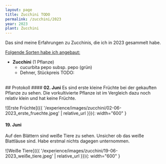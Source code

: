 ```yaml
---
layout: page
title: Zucchini TODO
permalink: /zucchini/2023
year: 2023
plant: Zucchini
---
```


Das sind meine Erfahrungen zu Zucchinis, die ich in 2023 gesammelt habe.

<u>Folgende Sorten habe ich angebaut:</u>

- **Zucchini** (1 Pflanze)
    - cucurbita pepo subsp. pepo (grün)
    - Dehner, Stückpreis TODO:

<br>
## Protokoll 
#### <b>02. Juni</b>
Es sind erste kleine Früchte bei der gekauften Pflanze zu sehen. Die vorkultivierte Pflanze ist im Vergleich dazu noch relativ klein und hat keine Früchte.

![Erste Früchte]({{ '/experience/images/zucchini/02-06-2023_erste_fruechte.jpeg' | relative_url }}){: width="600" }


#### <b>19. Juni</b>
Auf den Blättern sind weiße Tiere zu sehen. Unsicher ob das weiße Blattläuse sind. Habe erstmal nichts dagegen unternommen.

![Weiße Tiere]({{ '/experience/images/zucchini/19-06-2023_weiße_tiere.jpeg' | relative_url }}){: width="600" }
